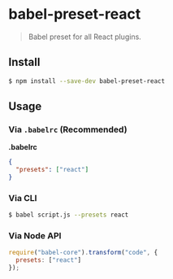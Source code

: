 # babel-preset-react

> Babel preset for all React plugins.

## Install

```sh
$ npm install --save-dev babel-preset-react
```

## Usage

### Via `.babelrc` (Recommended)

**.babelrc**

```json
{
  "presets": ["react"]
}
```

### Via CLI

```sh
$ babel script.js --presets react
```

### Via Node API

```javascript
require("babel-core").transform("code", {
  presets: ["react"]
});
```
